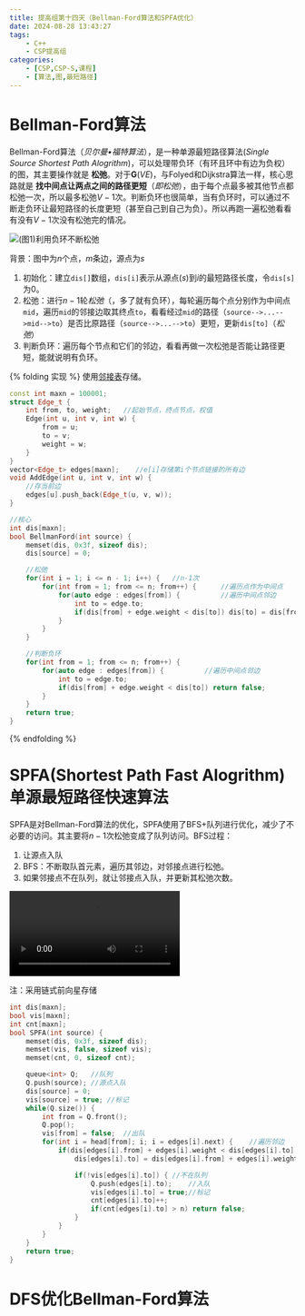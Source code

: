 ```yaml
---
title: 提高组第十四天（Bellman-Ford算法和SPFA优化）
date: 2024-08-28 13:43:27
tags: 
    - C++
    - CSP提高组
categories:
    - [CSP,CSP-S,课程]
    - [算法,图,最短路径]
---
```


# Bellman-Ford算法
Bellman-Ford算法（*贝尔曼•福特算法*），是一种单源最短路径算法(*Single Source Shortest Path Alogrithm*)，可以处理带负环（有环且环中有边为负权）的图，其主要操作就是 __松弛__。对于$\mathbf{G}(V E)$，与Folyed和Dijkstra算法一样，核心思路就是 __找中间点让两点之间的路径更短__（*即松弛*），由于每个点最多被其他节点都松弛一次，所以最多松弛$V - 1$次。判断负环也很简单，当有负环时，可以通过不断走负环让最短路径的长度更短（甚至自己到自己为负）。所以再跑一遍松弛看看有没有$V - 1$次没有松弛完的情况。

 ![(图1)利用负环不断松弛](/images/d14-1.png)

背景：图中为$n$个点，$m$条边，源点为$s$

1. 初始化：建立`dis[]`数组，`dis[i]`表示从源点($s$)到$i$的最短路径长度，令`dis[s]`为0。
2. 松弛：进行$n-1$轮*松弛*（，多了就有负环），每轮遍历每个点分别作为中间点`mid`，遍历`mid`的邻接边取其终点`to`，看看经过`mid`的路径（`source-->...-->mid-->to`）是否比原路径（`source-->...-->to`）更短，更新`dis[to]`（*松弛*）
3. 判断负环：遍历每个节点和它们的邻边，看看再做一次松弛是否能让路径更短，能就说明有负环。

{% folding 实现 %}
使用[邻接表](https://xingchen8800.github.io/2024/08/21/图的存储/)存储。
```c++
const int maxn = 100001;
struct Edge_t {
    int from, to, weight;   //起始节点，终点节点，权值
    Edge(int u, int v, int w) {
        from = u;
        to = v;
        weight = w;
    }
}
vector<Edge_t> edges[maxn];    //e[i]存储第i个节点链接的所有边
void AddEdge(int u, int v, int w) {
    //存当前边
    edges[u].push_back(Edge_t(u, v, w));
}

//核心
int dis[maxn];
bool BellmanFord(int source) {
    memset(dis, 0x3f, sizeof dis);
    dis[source] = 0;

    //松弛  
    for(int i = 1; i <= n - 1; i++) {   //n-1次
        for(int from = 1; from <= n; from++) {      //遍历点作为中间点
            for(auto edge : edges[from]) {          //遍历中间点邻边
                int to = edge.to;
                if(dis[from] + edge.weight < dis[to]) dis[to] = dis[from] + edge.weight;    //松弛
            }
        }
    }

    //判断负环
    for(int from = 1; from <= n; from++) {
        for(auto edge : edges[from]) {          //遍历中间点邻边
            int to = edge.to;
            if(dis[from] + edge.weight < dis[to]) return false;
        }
    }
    return true;
}
```
{% endfolding %}

# SPFA(Shortest Path Fast Alogrithm) 单源最短路径快速算法
SPFA是对Bellman-Ford算法的优化，SPFA使用了BFS+队列进行优化，减少了不必要的访问。其主要将$n-1$次松弛变成了队列访问。BFS过程：

1. 让源点入队
2. BFS：不断取队首元素，遍历其邻边，对邻接点进行松弛。
3. 如果邻接点不在队列，就让邻接点入队，并更新其松弛次数。

<video controls src="/videos/SPFA动态演示.mp4" title="SPFA动态过程"></video>

注：采用链式前向星存储
```c++
int dis[maxn];
bool vis[maxn];
int cnt[maxn];
bool SPFA(int source) {
    memset(dis, 0x3f, sizeof dis);
    memset(vis, false, sizeof vis);
    memset(cnt, 0, sizeof cnt);

    queue<int> Q;   //队列
    Q.push(source); //源点入队
    dis[source] = 0;
    vis[source] = true; //标记
    while(Q.size()) {
        int from = Q.front();
        Q.pop();
        vis[from] = false;  //出队
        for(int i = head[from]; i; i = edges[i].next) {    //遍历邻边
            if(dis[edges[i].from] + edges[i].weight < dis[edges[i].to]) { 
                dis[edges[i].to] = dis[edges[i].from] + edges[i].weight;    //松弛

                if(!vis[edges[i].to]) { //不在队列
                    Q.push(edges[i].to);    //入队
                    vis[edges[i].to] = true;//标记
                    cnt[edges[i].to]++;
                    if(cnt[edges[i].to] > n) return false;
                }
            }
        }
    }
    return true;
}
```

# DFS优化Bellman-Ford算法
```c++

```